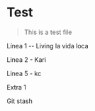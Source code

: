 ﻿# Test

> This is a test file

Línea 1 -- Living la vida loca

Linea 2 - Kari

Linea 5 - kc

Extra 1

Git stash


